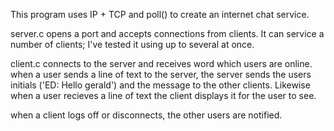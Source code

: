 This program uses IP + TCP and poll() to create an internet chat service. 

server.c opens a port and accepts connections from clients. 
It can service a number of clients; I've tested it using up to several at once.

client.c connects to the server and receives word which users are online.
when a user sends a line of text to the server, the server sends the users initials ('ED: Hello gerald') and the message to the other clients. Likewise when a user recieves a line of text the client displays it for the user to see.

when a client logs off or disconnects, the other users are notified.
